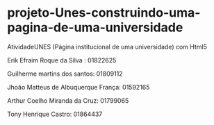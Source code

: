 # projeto-Unes-construindo-uma-pagina-de-uma-universidade

AtividadeUNES (Página institucional de uma universidade) com Html5

 Erik Efraim Roque da Silva : 01822625
 
 Guilherme martins dos santos:  01809112
 
 Jhoão Matteus de Albuquerque França: 01592165
 
 Arthur Coelho Miranda da Cruz: 01799065
 
 Tony Henrique Castro: 01864437
 
